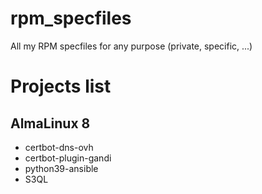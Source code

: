 # rpm_specfiles

All my RPM specfiles for any purpose (private, specific, ...)

# Projects list

## AlmaLinux 8

* certbot-dns-ovh
* certbot-plugin-gandi
* python39-ansible
* S3QL
